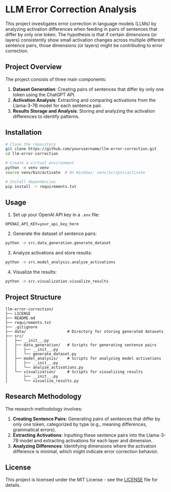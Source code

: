 # LLM Error Correction Analysis

This project investigates error correction in language models (LLMs) by analyzing activation differences when feeding in pairs of sentences that differ by only one token. The hypothesis is that if certain dimensions (or layers) consistently show small activation changes across multiple different sentence pairs, those dimensions (or layers) might be contributing to error correction.

## Project Overview

The project consists of three main components:

1. **Dataset Generation**: Creating pairs of sentences that differ by only one token using the ChatGPT API.
2. **Activation Analysis**: Extracting and comparing activations from the Llama-3-7B model for each sentence pair.
3. **Results Storage and Analysis**: Storing and analyzing the activation differences to identify patterns.

## Installation

```bash
# Clone the repository
git clone https://github.com/yourusername/llm-error-correction.git
cd llm-error-correction

# Create a virtual environment
python -m venv venv
source venv/bin/activate  # On Windows: venv\Scripts\activate

# Install dependencies
pip install -r requirements.txt
```

## Usage

1. Set up your OpenAI API key in a `.env` file:
```
OPENAI_API_KEY=your_api_key_here
```

2. Generate the dataset of sentence pairs:
```bash
python -m src.data_generation.generate_dataset
```

3. Analyze activations and store results:
```bash
python -m src.model_analysis.analyze_activations
```

4. Visualize the results:
```bash
python -m src.visualization.visualize_results
```

## Project Structure

```
llm-error-correction/
├── LICENSE
├── README.md
├── requirements.txt
├── .gitignore
├── data/                  # Directory for storing generated datasets
├── src/
│   ├── __init__.py
│   ├── data_generation/   # Scripts for generating sentence pairs
│   │   ├── __init__.py
│   │   └── generate_dataset.py
│   ├── model_analysis/    # Scripts for analyzing model activations
│   │   ├── __init__.py
│   │   └── analyze_activations.py
│   └── visualization/     # Scripts for visualizing results
│       ├── __init__.py
│       └── visualize_results.py
```

## Research Methodology

The research methodology involves:

1. **Creating Sentence Pairs**: Generating pairs of sentences that differ by only one token, categorized by type (e.g., meaning differences, grammatical errors).
2. **Extracting Activations**: Inputting these sentence pairs into the Llama-3-7B model and extracting activations for each layer and dimension.
3. **Analyzing Differences**: Identifying dimensions where the activation difference is minimal, which might indicate error correction behavior.

## License

This project is licensed under the MIT License - see the [LICENSE](LICENSE) file for details.
